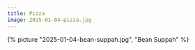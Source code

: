 ```yaml
---
title: Pizza
image: 2025-01-04-pizza.jpg
---
```



{% picture "2025-01-04-bean-suppah.jpg", "Bean Suppah" %}